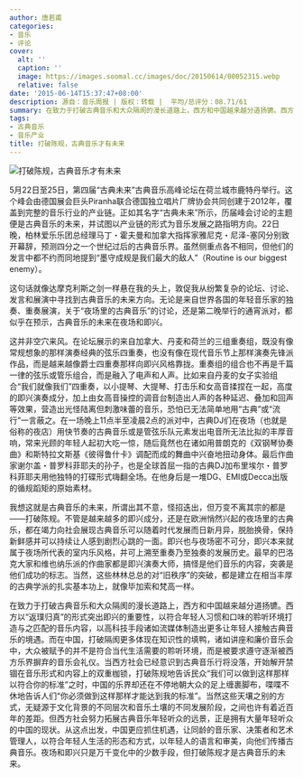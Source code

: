 ```yaml
---
author: 唐若甫
categories:
- 音乐
- 评论
cover:
  alt: ''
  caption: ''
  image: https://images.soomal.cc/images/doc/20150614/00052315.webp
  relative: false
date: '2015-06-14T15:37:47+08:00'
description: 源自：音乐周报 | 版权：转载 |  平均/总评分：08.71/61
summary: 在致力于打破古典音乐和大众隔阂的漫长道路上，西方和中国越来越分道扬镳。西方以“返璞归真”的形式突出即兴的重要性，以符合年轻人习惯和口味的聆听环境打造与之匹配的音乐内容，以高科技手段诸如流媒体制造出更多让年轻人接触古典音乐的境遇。而在中国，打破隔阂更多体现在知识性的填鸭……
tags:
- 古典音乐
- 音乐产业
title: 打破陈规，古典音乐才有未来
---
```


![打破陈规，古典音乐才有未来](https://images.soomal.cc/images/doc/20150614/00052315.webp)





5月22日至25日，第四届“古典未来”古典音乐高峰论坛在荷兰城市鹿特丹举行。这个峰会由德国展会巨头Piranha联合德国独立唱片厂牌协会共同创建于2012年，覆盖到完整的音乐行业的产业链。正如其名字“古典未来”所示，历届峰会讨论的主题便是古典音乐的未来，并试图以产业链的形式为音乐发展之路指明方向。22日晚，柏林爱乐乐团总经理马丁・霍夫曼和加拿大指挥家雅尼克・尼泽-塞冈分别致开幕辞，预测四分之一个世纪过后的古典音乐界。虽然侧重点各不相同，但他们的发言中都不约而同地提到“墨守成规是我们最大的敌人”（Routine is our biggest enemy）。

这句话就像达摩克利斯之剑一样悬在我的头上，敦促我从纷繁复杂的论坛、讨论、发言和展演中寻找到古典音乐的未来方向。无论是来自世界各国的年轻音乐家的独奏、重奏展演，关于“夜场里的古典音乐”的讨论，还是第二晚举行的通宵派对，都似乎在预示，古典音乐的未来在夜场和即兴。

这并非空穴来风。在论坛展示的来自加拿大、丹麦和荷兰的三组重奏组，既没有像常规想象的那样演奏经典的弦乐四重奏，也没有像在现代音乐节上那样演奏先锋派作品，而是越来越像爵士四重奏那样向即兴风格靠拢。重奏组的组合也不再是千篇一律的弦乐或管乐组合，而是融入了电声和人声。比如来自丹麦的女子实验组合“我们就像我们”四重奏，以小提琴、大提琴、打击乐和女高音揉捏在一起，高度的即兴演奏成分，加上由女高音操控的调音台制造出人声的各种延迟、叠加和回声等效果，营造出光怪陆离但刺激味蕾的音乐，恐怕已无法简单地用“古典”或“流行”一言蔽之。在一场晚上11点半至凌晨2点的派对中，古典DJ们在夜场（也就是俗称的夜店）用快节奏的古典音乐或是管弦乐队元素发出电音所无法比拟的丰厚音响，常来光顾的年轻人起初大吃一惊，随后竟然也在诸如用普朗克的《双钢琴协奏曲》和斯特拉文斯基《彼得鲁什卡》调配而成的舞曲中兴奋地扭动身体。最后作曲家谢尔盖・普罗科菲耶夫的孙子，也是全球首屈一指的古典DJ加布里埃尔・普罗科菲耶夫用他独特的打碟形式嗨翻全场。在他身后是一堆DG、EMI或Decca出版的循规蹈矩的原始素材。

我想这就是古典音乐的未来，所谓出其不意，怪招迭出，但万变不离其宗的都是――打破陈规。不管是越来越多的即兴成分，还是在欧洲悄然兴起的夜场里的古典乐，都在竭力向社会展现古典音乐可以随着时代发展而日新月异，脱胎换骨，保持新鲜感并可以持续让人感到剧烈心跳的一面。即兴也与夜场密不可分，即兴本来就属于夜场所代表的室内乐风格，并可上溯至重奏乃至独奏的发展历史。最早的巴洛克大家和维也纳乐派的作曲家都是即兴演奏大师，搞怪是他们音乐的内容，突袭是他们成功的标志。当然，这些林林总总的对“旧秩序”的突破，都是建立在相当丰厚的古典学派的扎实基本功上，就像毕加索和梵高一样。

在致力于打破古典音乐和大众隔阂的漫长道路上，西方和中国越来越分道扬镳。西方以“返璞归真”的形式突出即兴的重要性，以符合年轻人习惯和口味的聆听环境打造与之匹配的音乐内容，以高科技手段诸如流媒体制造出更多让年轻人接触古典音乐的境遇。而在中国，打破隔阂更多体现在知识性的填鸭，诸如讲座和廉价音乐会中，大众被赋予的并不是符合当代生活需要的聆听环境，而是被要求遵守逐渐被西方乐界摒弃的音乐会礼仪。当西方社会已经意识到古典音乐行将没落，开始解开禁锢在音乐形式和内容上的双重枷锁，打破陈规地告诉民众“我们可以做到这样那样以符合你的标准”之时，中国的乐界却还在不停地朝大众的足上缠裹脚布，喋喋不休地告诉人们“你必须做到这样那样才能达到我的标准”。当然这些天壤之别的方式，无疑源于文化背景的不同层次和音乐土壤的不同发展阶段，之间也许有着近百年的差距。但西方社会努力拓展古典音乐年轻听众的远景，正是拥有大量年轻听众的中国的现状。从这点出发，中国更应抓住机遇，让同龄的音乐家、决策者和艺术管理人，以符合年轻人生活的形态和方式，以年轻人的语言和审美，向他们传播古典音乐。夜场和即兴只是万千变化中的少数手段，但打破陈规才是古典音乐的未来。